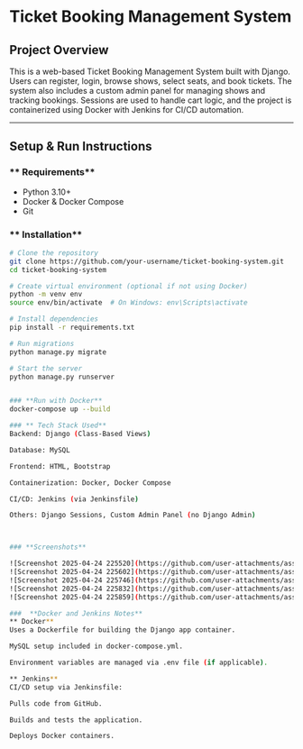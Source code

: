 # Ticket Booking Management System 

##  ****Project Overview****

This is a web-based Ticket Booking Management System built with Django. Users can register, login, browse shows, select seats, and book tickets. The system also includes a custom admin panel for managing shows and tracking bookings. Sessions are used to handle cart logic, and the project is containerized using Docker with Jenkins for CI/CD automation.

---

##  **Setup & Run Instructions**

### ** Requirements**

- Python 3.10+
- Docker & Docker Compose
- Git

### ** Installation**

```bash
# Clone the repository
git clone https://github.com/your-username/ticket-booking-system.git
cd ticket-booking-system

# Create virtual environment (optional if not using Docker)
python -m venv env
source env/bin/activate  # On Windows: env\Scripts\activate

# Install dependencies
pip install -r requirements.txt

# Run migrations
python manage.py migrate

# Start the server
python manage.py runserver


### **Run with Docker**
docker-compose up --build

### ** Tech Stack Used**
Backend: Django (Class-Based Views)

Database: MySQL

Frontend: HTML, Bootstrap

Containerization: Docker, Docker Compose

CI/CD: Jenkins (via Jenkinsfile)

Others: Django Sessions, Custom Admin Panel (no Django Admin)



### **Screenshots**

![Screenshot 2025-04-24 225520](https://github.com/user-attachments/assets/57bf08ad-451d-4dc6-8b69-06f24af62aad)
![Screenshot 2025-04-24 225602](https://github.com/user-attachments/assets/5a52346f-eba8-40da-9087-7778187c4f5e)
![Screenshot 2025-04-24 225746](https://github.com/user-attachments/assets/507e8080-deb0-4ac2-a9e8-ad26db0bd791)
![Screenshot 2025-04-24 225832](https://github.com/user-attachments/assets/70766678-cddb-42c5-a42f-db9f7cb4405c)
![Screenshot 2025-04-24 225859](https://github.com/user-attachments/assets/bb66b788-6e28-42b1-be7a-07667fd74723)

###  **Docker and Jenkins Notes**
** Docker**
Uses a Dockerfile for building the Django app container.

MySQL setup included in docker-compose.yml.

Environment variables are managed via .env file (if applicable).

** Jenkins**
CI/CD setup via Jenkinsfile:

Pulls code from GitHub.

Builds and tests the application.

Deploys Docker containers.
